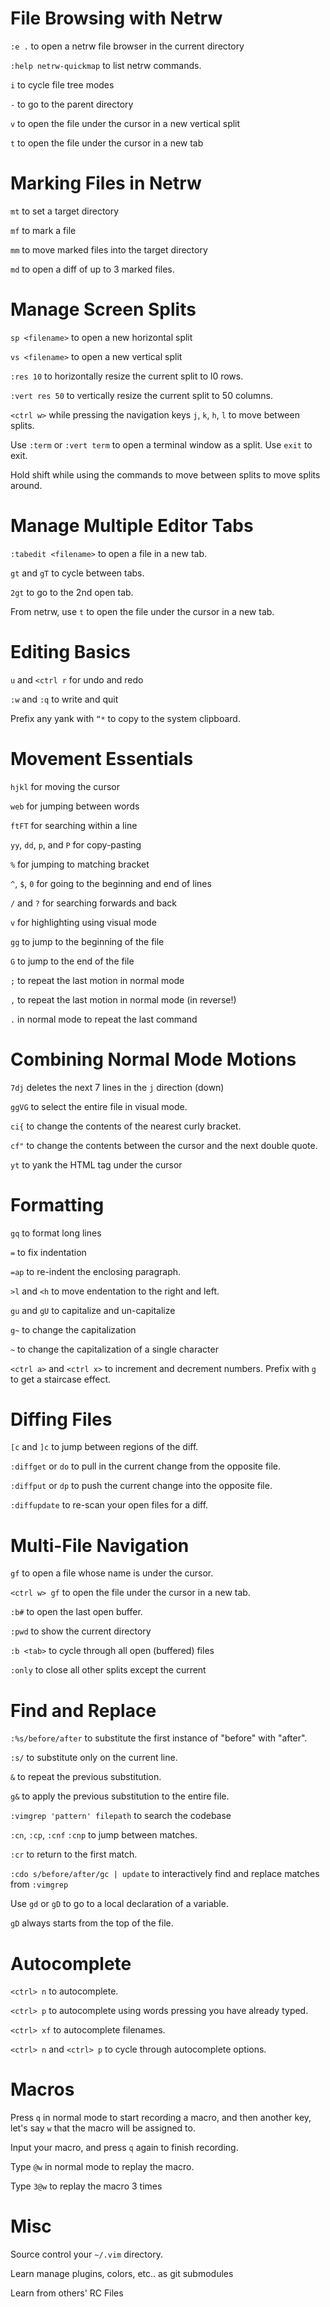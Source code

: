 
# File Browsing with Netrw

`:e .` to open a netrw file browser in the current directory

`:help netrw-quickmap` to list netrw commands.

`i` to cycle file tree modes

`-` to go to the parent directory

`v` to open the file under the cursor in a new vertical split

`t` to open the file under the cursor in a new tab


# Marking Files in Netrw

`mt` to set a target directory

`mf` to mark a file

`mm` to move marked files into the target directory

`md` to open a diff of up to 3 marked files.


# Manage Screen Splits

`sp <filename>` to open a new horizontal split

`vs <filename>` to open a new vertical split

`:res 10` to horizontally resize the current split to l0 rows.

`:vert res 50` to vertically resize the current split to 50 columns.

`<ctrl w>` while pressing the navigation keys `j`, `k`, `h`, `l` to move between splits.

Use `:term` or `:vert term` to open a terminal window as a split. Use `exit` to exit.

Hold shift while using the commands to move between splits to move splits around.

# Manage Multiple Editor Tabs

`:tabedit <filename>` to open a file in a new tab.

`gt` and `gT` to cycle between tabs.

`2gt` to go to the 2nd open tab.

From netrw, use `t` to open the file under the cursor in a new tab.


# Editing Basics

`u` and `<ctrl r` for undo and redo

`:w` and `:q` to write and quit

Prefix any yank with `“*` to copy to the system clipboard.

# Movement Essentials

`hjkl` for moving the cursor

`web` for jumping between words

`ftFT` for searching within a line

`yy`, `dd`, `p`, and `P` for copy-pasting

`%` for jumping to matching bracket

`^`, `$`, `0` for going to the beginning and end of lines

`/` and `?` for searching forwards and back

`v` for highlighting using visual mode

`gg` to jump to the beginning of the file

`G` to jump to the end of the file

`;` to repeat the last motion in normal mode

`,` to repeat the last motion in normal mode (in reverse!)

`.` in normal mode to repeat the last command

# Combining Normal Mode Motions

`7dj` deletes the next 7 lines in the `j` direction (down)

`ggVG` to select the entire file in visual mode.

`ci{` to change the contents of the nearest curly bracket.

`cf"` to change the contents between the cursor and the next double quote.

`yt` to yank the HTML tag under the cursor

# Formatting

`gq` to format long lines

`=` to fix indentation

`=ap` to re-indent the enclosing paragraph.

`>l` and `<h` to move endentation to the right and left.

`gu` and `gU` to capitalize and un-capitalize

`g~` to change the capitalization

`~` to change the capitalization of a single character

`<ctrl a>` and `<ctrl x>` to increment and decrement numbers. Prefix with `g` to get a staircase effect.



# Diffing Files

`[c` and `]c` to jump between regions of the diff.

`:diffget` or `do` to pull in the current change from the opposite file.

`:diffput` or `dp` to push the current change into the opposite file.

`:diffupdate` to re-scan your open files for a diff.


# Multi-File Navigation

`gf` to open a file whose name is under the cursor.

`<ctrl w> gf` to open the file under the cursor in a new tab.

`:b#` to open the last open buffer.

`:pwd` to show the current directory

`:b <tab>` to cycle through all open (buffered) files

`:only` to close all other splits except the current


# Find and Replace

`:%s/before/after` to substitute the first instance of "before" with "after".

`:s/` to substitute only on the current line.

`&` to repeat the previous substitution.

`g&` to apply the previous substitution to the entire file.

`:vimgrep 'pattern' filepath` to search the codebase

`:cn`, `:cp`, `:cnf` `:cnp` to jump between matches.

`:cr` to return to the first match.

`:cdo s/before/after/gc | update` to interactively find and replace matches from `:vimgrep`

Use `gd` or `gD` to go to a local declaration of a variable.

`gD` always starts from the top of the file.


# Autocomplete

`<ctrl> n` to autocomplete.

`<ctrl> p` to autocomplete using words pressing you have already typed.

`<ctrl> xf` to autocomplete filenames.

`<ctrl> n` and `<ctrl> p` to cycle through autocomplete options.


# Macros

Press `q` in normal mode to start recording a macro, and then another key, let's say `w` that the macro will be assigned to.

Input your macro, and press `q` again to finish recording.

Type `@w` in normal mode to replay the macro.

Type `3@w` to replay the macro 3 times


# Misc

Source control your `~/.vim` directory.

Learn manage plugins, colors, etc.. as git submodules

Learn from others' RC Files
